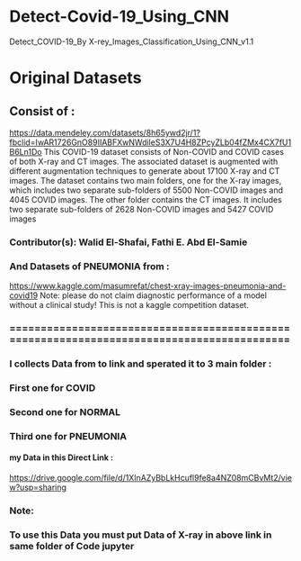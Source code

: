 # Detect-Covid-19_Using_CNN
Detect_COVID-19_By X-rey_Images_Classification_Using_CNN_v1.1
# Original Datasets 
## Consist of :
https://data.mendeley.com/datasets/8h65ywd2jr/1?fbclid=IwAR1726GnO89IIABFXwNWdileS3X7U4H8ZPcyZLb04fZMx4CX7fU1B6Ln1Do
This COVID-19 dataset consists of Non-COVID and COVID cases of both X-ray and CT images. The associated dataset is augmented with different augmentation techniques to generate about 17100 X-ray and CT images. The dataset contains two main folders, one for the X-ray images, which includes two separate sub-folders of 5500 Non-COVID images and 4045 COVID images. The other folder contains the CT images. It includes two separate sub-folders of 2628 Non-COVID images and 5427 COVID images
### Contributor(s): Walid El-Shafai, Fathi E. Abd El-Samie

### And Datasets of PNEUMONIA from :
https://www.kaggle.com/masumrefat/chest-xray-images-pneumonia-and-covid19
Note: please do not claim diagnostic performance of a model without a clinical study! This is not a kaggle competition dataset.
### ==========================================================================================
### I collects Data from to link and sperated it to 3 main folder :
### First one for COVID
### Second one for NORMAL
### Third one for PNEUMONIA
#### my Data in this Direct Link :
https://drive.google.com/file/d/1XInAZyBbLkHcufl9fe8a4NZ08mCBvMt2/view?usp=sharing

### Note:
### To use this Data you must put Data of X-ray in above link in same folder of Code jupyter
